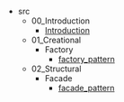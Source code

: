 - src
  - 00_Introduction
    - [Introduction](src/00_Introduction/Introduction.md)
  - 01_Creational
    - Factory
      - [factory_pattern](src/01_Creational/Factory/factory_pattern.md)
  - 02_Structural
    - Facade
      - [facade_pattern](src/02_Structural/Facade/facade_pattern.md)
